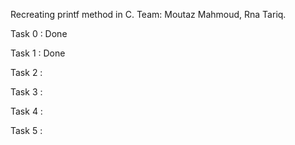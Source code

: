 Recreating printf method in C.
Team: Moutaz Mahmoud, Rna Tariq.

Task 0 : Done

Task 1 : Done

Task 2 :

Task 3 : 

Task 4 : 

Task 5 : 
